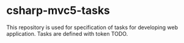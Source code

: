 csharp-mvc5-tasks
=================

This repository is used for specification of tasks for developing web application. Tasks are defined with token TODO.

